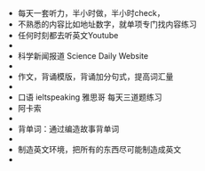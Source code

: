 - 每天一套听力，半小时做，半小时check，
- 不熟悉的内容比如地址数字，就单项专门找内容练习
- 任何时刻都去听英文Youtube
-
- 科学新闻报道 Science Daily Website
-
- 作文，背诵模版，背诵加分句式，提高词汇量
-
- 口语 ieltspeaking 雅思哥 每天三道题练习
- 阿卡索
-
- 背单词：通过编造故事背单词
-
- 制造英文环境，把所有的东西尽可能制造成英文
-
